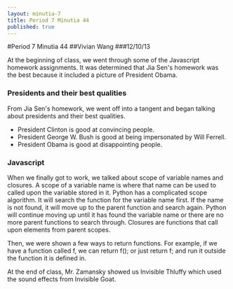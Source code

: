 ```yaml
---
layout: minutia-7
title: Period 7 Minutia 44
published: true
---
```


#Period 7 Minutia 44
##Vivian Wang
###12/10/13

At the beginning of class, we went through some of the Javascript homework assignments. It was determined that Jia Sen's homework was the best because it included a picture of President Obama.

### Presidents and their best qualities
From Jia Sen's homework, we went off into a tangent and began talking about presidents and their best qualities.
* President Clinton is good at convincing people.
* President George W. Bush is good at being impersonated by Will Ferrell.
* President Obama is good at disappointing people.

### Javascript
When we finally got to work, we talked about scope of variable names and closures.
A scope of a variable name is where that name can be used to called upon the variable stored in it.
Python has a complicated scope algorithm. It will search the function for the variable name first. If the name is not found, it will move up to the parent function and search again. Python will continue moving up until it has found the variable name or there are no more parent functions to search through.
Closures are functions that call upon elements from parent scopes.

Then, we were shown a few ways to return functions.
For example, if we have a function called f, we can return f(); or just return f; and run it outside the function it is defined in.

At the end of class, Mr. Zamansky showed us Invisible Thluffy which used the sound effects from Invisible Goat.